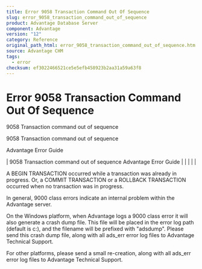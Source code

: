 ```yaml
---
title: Error 9058 Transaction Command Out Of Sequence
slug: error_9058_transaction_command_out_of_sequence
product: Advantage Database Server
component: Advantage
version: "12"
category: Reference
original_path_html: error_9058_transaction_command_out_of_sequence.htm
source: Advantage CHM
tags:
  - error
checksum: ef3022466521ce5e5efb458923b2aa31a59a63f8
---
```


# Error 9058 Transaction Command Out Of Sequence

9058 Transaction command out of sequence

9058 Transaction command out of sequence

Advantage Error Guide

| 9058 Transaction command out of sequence  Advantage Error Guide |  |  |  |  |

A BEGIN TRANSACTION occurred while a transaction was already in progress. Or, a COMMIT TRANSACTION or a ROLLBACK TRANSACTION occurred when no transaction was in progress.

In general, 9000 class errors indicate an internal problem within the Advantage server.

On the Windows platform, when Advantage logs a 9000 class error it will also generate a crash dump file. This file will be placed in the error log path (default is c:\), and the filename will be prefixed with "adsdump". Please send this crash dump file, along with all ads\_err error log files to Advantage Technical Support.

For other platforms, please send a small re-creation, along with all ads\_err error log files to Advantage Technical Support.
